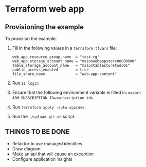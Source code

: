# Terraform web app

## Provisioning the example

To provision the example:

1. Fill in the following values in a `terraform.tfvars` file:

   ```hcl
   web_app_resource_group_name  = "test-rg"
   web_app_storage_account_name = "masonwebappstore00000000"
   table_storage_account_name   = "masontablestoretodo01"
   public_access_enabled        = true
   file_share_name              = "web-app-content"
   ```

1. Run `az login`
1. Ensure that the following environment variable is filled in: `export ARM_SUBSCRIPTION_ID=<subscription id>`.
1. Run `terraform apply -auto-approve`.
1. Run the `./upload-git.sh` script.

## THINGS TO BE DONE

- Refactor to use managed identities
- Draw diagram
- Make an api that will cause an exception
- Configure application insights
